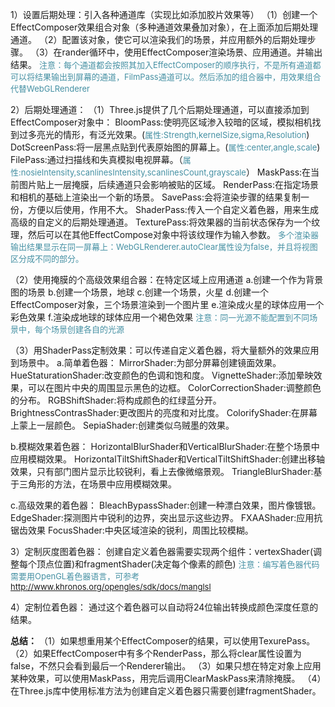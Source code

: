 1）设置后期处理：引入各种通道库（实现比如添加胶片效果等）
（1）创建一个EffectComposer效果组合对象（多种通道效果叠加对象），在上面添加后期处理通道。
（2）配置该对象，使它可以渲染我们的场景，并应用额外的后期处理步骤。
（3）在rander循环中，使用EffectComposer渲染场景、应用通道。并输出结果。
<font color="#4590a3" size="2px">注意：每个通道都会按照其加入EffectComposer的顺序执行，不是所有通道都可以将结果输出到屏幕的通道，FilmPass通道可以。然后添加的组合器中，用效果组合代替WebGLRenderer</font>

2）后期处理通道：
（1）Three.js提供了几个后期处理通道，可以直接添加到EffectComposer对象中：
BloomPass:使明亮区域渗入较暗的区域，模拟相机找到过多亮光的情形，有泛光效果。(<font color="#4590a3" size="2px">属性:Strength,kernelSize,sigma,Resolution</font>)
DotScreenPass:将一层黑点贴到代表原始图的屏幕上。(<font color="#4590a3" size="2px">属性:center,angle,scale</font>)
FilePass:通过扫描线和失真模拟电视屏幕。（<font color="#4590a3" size="2px">属性:nosieIntensity,scanlinesIntensity,scanlinesCount,grayscale</font>）
MaskPass:在当前图片贴上一层掩膜，后续通道只会影响被贴的区域。
RenderPass:在指定场景和相机的基础上渲染出一个新的场景。
SavePass:会将渲染步骤的结果复制一份，方便以后使用，作用不大。
ShaderPass:传入一个自定义着色器，用来生成高级的自定义的后期处理通道。
TexturePass:将效果器的当前状态保存为一个纹理，然后可以在其他EffectCompose对象中将该纹理作为输入参数。
<font color="#4590a3" size="2px">多个渲染器输出结果显示在同一屏幕上：WebGLRenderer.autoClear属性设为false，并且将视图区分成不同的部分。</font>

（2）使用掩膜的个高级效果组合器：在特定区域上应用通道
a.创建一个作为背景图的场景
b.创建一个场景，地球
c.创建一个场景，火星 
d.创建一个EffectComposer对象，三个场景渲染到一个图片里
e.渲染成火星的球体应用一个彩色效果
f.渲染成地球的球体应用一个褐色效果
<font color="#4590a3" size="2px">注意：同一光源不能配置到不同场景中，每个场景创建各自的光源</font>

（3）用ShaderPass定制效果：可以传递自定义着色器，将大量额外的效果应用到场景中。
a.简单着色器：
MirrorShader:为部分屏幕创建镜面效果。
HueStaturationShader:改变颜色的色调和饱和度。
VignetteShader:添加晕映效果，可以在图片中央的周围显示黑色的边框。
ColorCorrectionShader:调整颜色的分布。
RGBShiftShader:将构成颜色的红绿蓝分开。
BrightnessContrasShader:更改图片的亮度和对比度。
ColorifyShader:在屏幕上蒙上一层颜色。
SepiaShader:创建类似乌贼墨的效果。

b.模糊效果着色器：
HorizontalBlurShader和VerticalBlurShader:在整个场景中应用模糊效果。
HorizontalTiltShiftShader和VerticalTiltShiftShader:创建出移轴效果，只有部门图片显示比较锐利，看上去像微缩景观。
TriangleBlurShader:基于三角形的方法，在场景中应用模糊效果。

c.高级效果的着色器：
BleachBypassShader:创建一种漂白效果，图片像镀银。
EdgeShader:探测图片中锐利的边界，突出显示这些边界。
FXAAShader:应用抗锯齿效果
FocusShader:中央区域渲染的锐利，周围比较模糊。

3）定制灰度图着色器：
创建自定义着色器需要实现两个组件：vertexShader(调整每个顶点位置)和fragmentShader(决定每个像素的颜色)
<font color="#4590a3" size="2px">注意：编写着色器代码需要用OpenGL着色器语言，可参考<http://www.khronos.org/opengles/sdk/docs/manglsl></font>

4）定制位着色器：
通过这个着色器可以自动将24位输出转换成颜色深度任意的结果。

**总结：**
（1）如果想重用某个EffectComposer的结果，可以使用TexurePass。
（2）如果EffectComposer中有多个RenderPass，那么将clear属性设置为false，不然只会看到最后一个Renderer输出。
（3）如果只想在特定对象上应用某种效果，可以使用MaskPass，用完后调用ClearMaskPass来清除掩膜。
（4）在Three.js库中使用标准方法为创建自定义着色器只需要创建fragmentShader。















